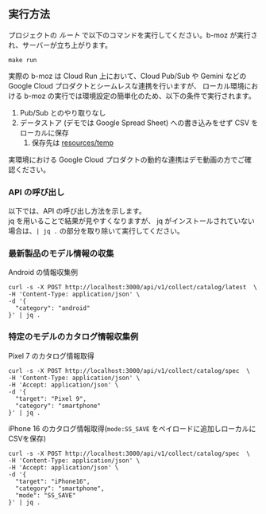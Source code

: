


## 実行方法

プロジェクトの *ルート* で以下のコマンドを実行してください。b-moz が実行され、サーバーが立ち上がります。

```shell
make run
```

実際の b-moz は Cloud Run 上において、Cloud Pub/Sub や Gemini などの Google Cloud プロダクトとシームレスな連携を行いますが、
ローカル環境における b-moz の実行では環境設定の簡単化のため、以下の条件で実行されます。

1. Pub/Sub とのやり取りなし
2. データストア (デモでは Google Spread Sheet) への書き込みをせず CSV をローカルに保存
   1. 保存先は [resources/temp](../resources/temp/) 

実環境における Google Cloud プロダクトの動的な連携はデモ動画の方でご確認ください。

### API の呼び出し
以下では、API の呼び出し方法を示します。  
jq を用いることで結果が見やすくなりますが、 jq がインストールされていない場合は、`| jq .` の部分を取り除いて実行してください。

### 最新製品のモデル情報の収集

Android の情報収集例
```shell
curl -s -X POST http://localhost:3000/api/v1/collect/catalog/latest  \
-H 'Content-Type: application/json' \
-d '{
  "category": "android"
}' | jq .
```

### 特定のモデルのカタログ情報収集例

Pixel 7 のカタログ情報取得
```shell
curl -s -X POST http://localhost:3000/api/v1/collect/catalog/spec  \
-H 'Content-Type: application/json' \
-H 'Accept: application/json' \
-d '{
  "target": "Pixel 9",
  "category": "smartphone"
}' | jq .
```


iPhone 16 のカタログ情報取得(`mode:SS_SAVE` をペイロードに追加しローカルにCSVを保存)

```shell
curl -s -X POST http://localhost:3000/api/v1/collect/catalog/spec  \
-H 'Content-Type: application/json' \
-H 'Accept: application/json' \
-d '{
  "target": "iPhone16",
  "category": "smartphone",
  "mode": "SS_SAVE"
}' | jq .
```
